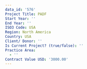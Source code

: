 ```yaml
---
data_id: '576'
Project Title: PADF
Start Year: ''
End Year: ''
ISO3 Code: USA
Region: North America
Country: USA
Client/ Donor: ''
Is Current Project? (true/false): ''
Practice Area:
  - ''
Contract Value USD: '3000.00'
---
```

